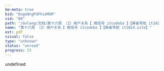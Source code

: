 ```yaml
---
bm-meta: true
bid: "DugeQngPdFhieMGM"
vid: "00"
path: "/Golang/文档/第十六周 （2）用户关系【 微信号 itcodeba 】【麻雀导航 it1024.site】.pdf"
name: "第十六周 （2）用户关系【 微信号 itcodeba 】【麻雀导航 it1024.site】"
ext: pdf
visual: false
type: "unknown"
status: "unread"
progress: 23
---
```

undefined